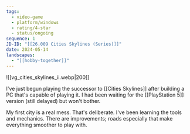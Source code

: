 ```yaml
---
tags:
  - video-game
  - platform/windows
  - rating/4-star
  - status/ongoing
sequence: 1
JD-ID: "[[26.009 Cities Skylines (Series)]]"
date: 2024-05-14
landscapes:
  - "[[hobby-together]]"
---
```

![[vg_cities_skylines_ii.webp|200]]

I've just begun playing the successor to [[Cities Skylines]] after building a PC that's capable of playing it. I had been waiting for the [[PlayStation 5]] version (still delayed) but won't bother.

My first city is a real mess. That's deliberate. I've been learning the tools and mechanics. There are improvements; roads especially that make everything smoother to play with.